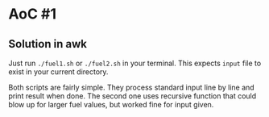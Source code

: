 # AoC #1

## Solution in awk

Just run `./fuel1.sh` or `./fuel2.sh` in your terminal. This expects `input` file to exist in your current directory.

Both scripts are fairly simple. They process standard input line by line and print result when done.
The second one uses recursive function that could blow up for larger fuel values, but worked fine for input given.
